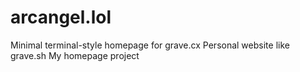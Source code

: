 # arcangel.lol
Minimal terminal-style homepage for grave.cx  Personal website like grave.sh  My homepage project
